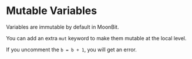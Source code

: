 # Mutable Variables

Variables are immutable by default in MoonBit.

You can add an extra `mut` keyword to make them mutable at the local level.

If you uncomment the `b = b + 1`, you will get an error.


